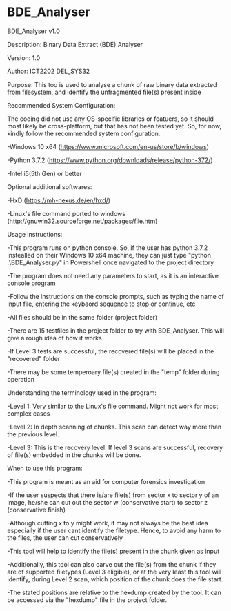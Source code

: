 # BDE_Analyser
BDE_Analyser v1.0



Description:
Binary Data Extract (BDE) Analyser



Version:
1.0



Author:
ICT2202 DEL_SYS32



Purpose:
This too is used to analyse a chunk of raw binary data extracted from filesystem, and identify the unfragmented file(s) present inside



Recommended System Configuration:

The coding did not use any OS-specific libraries or featuers, so it should most likely be cross-platform, but that has not been tested yet. So, for now, kindly follow the recommended system configuration.

-Windows 10 x64 (https://www.microsoft.com/en-us/store/b/windows)

-Python 3.7.2 (https://www.python.org/downloads/release/python-372/)

-Intel i5(5th Gen) or better



Optional additional softwares:

-HxD (https://mh-nexus.de/en/hxd/)

-Linux's file command ported to windows (http://gnuwin32.sourceforge.net/packages/file.htm)



Usage instructions:

-This program runs on python console. So, if the user has python 3.7.2 instealled on their Windows 10 x64 machine, they can just type "python .\BDE_Analyser.py" in Powershell once navigated to the project directory

-The program does not need any parameters to start, as it is an interactive console program

-Follow the instructions on the console prompts, such as typing the name of input file, entering the keybaord sequence to stop or continue, etc

-All files should be in the same folder (project folder)

-There are 15 testfiles in the project folder to try with BDE_Analyser. This will give a rough idea of how it works

-If Level 3 tests are successful, the recovered file(s) will be placed in the "recovered" folder

-There may be some temperoary file(s) created in the "temp" folder during operation



Understanding the terminology used in the program:

-Level 1: Very similar to the Linux's file command. Might not work for most complex cases

-Level 2: In depth scanning of chunks. This scan can detect way more than the previous level.

-Level 3: This is the recovery level. If level 3 scans are successful, recovery of file(s) embedded in the chunks will be done.



When to use this program:

-This program is meant as an aid for computer forensics investigation

-If the user suspects that there is/are file(s) from sector x to sector y of an image, he/she can cut out the sector w (conservative start) to sector z (conservative finish)

-Although cutting x to y might work, it may not always be the best idea especially if the user cant identify the filetype. Hence, to avoid any harm to the files, the user can cut conservatively

-This tool will help to identify the file(s) present in the chunk given as input

-Additionally, this tool can also carve out the file(s) from the chunk if they are of supported filetypes (Level 3 eligible), or at the very least this tool will identify, during Level 2 scan, which position of the chunk does the file start.

-The stated positions are relative to the hexdump created by the tool. It can be accessed via the "hexdump" file in the project folder.
